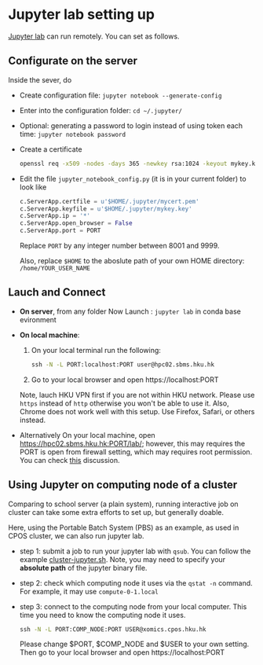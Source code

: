 # Jupyter lab setting up

[Jupyter lab](https://jupyterlab.readthedocs.io) can run remotely. You can set 
as follows.

## Configurate on the server
Inside the sever, do
* Create configuration file: `jupyter notebook --generate-config`
* Enter into the configuration folder: `cd ~/.jupyter/`
* Optional: generating a password to login instead of using token each time: 
  `jupyter notebook password`
* Create a certificate
  ```bat
  openssl req -x509 -nodes -days 365 -newkey rsa:1024 -keyout mykey.key -out mycert.pem
  ```
* Edit the file `jupyter_notebook_config.py` (it is in your current folder) to look like

   ```python
   c.ServerApp.certfile = u'$HOME/.jupyter/mycert.pem'
   c.ServerApp.keyfile = u'$HOME/.jupyter/mykey.key'
   c.ServerApp.ip = '*'
   c.ServerApp.open_browser = False
   c.ServerApp.port = PORT
   ```

  Replace `PORT` by any integer number between 8001 and 9999.
  
  Also, replace `$HOME` to the aboslute path of your own HOME directory: 
  `/home/YOUR_USER_NAME`

## Lauch and Connect
* **On server**, from any folder Now Launch : `jupyter lab` in conda base 
  evironment

* **On local machine**: 
  1. On your local terminal run the following:
     ```bat
     ssh -N -L PORT:localhost:PORT user@hpc02.sbms.hku.hk
     ```
  2. Go to your local browser and open https://localhost:PORT

     

  Note, lauch HKU VPN first if you are not within HKU network. Please use `https` instead of `http` otherwise 
  you won't be able to use it. Also, Chrome does not work well with this setup. 
  Use Firefox, Safari, or others instead.

* Alternatively On your local machine, open https://hpc02.sbms.hku.hk:PORT/lab/; however, this may requires the PORT is open from firewall setting, which may requires root permission. You can check 
[this](https://stackoverflow.com/a/54063685/2827162) discussion.


## <a name="jupyter-cluster"></a>Using Jupyter on computing node of a cluster

Comparing to school server (a plain system), running interactive job on cluster 
can take some extra efforts to set up, but generally doable.

Here, using the Portable Batch System (PBS) as an example, as used in CPOS 
cluster, we can also run jupyter lab. 

* step 1: submit a job to run your jupyter lab with `qsub`. You can follow the 
  example [cluster-jupyter.sh](./examples/cluster-jupyter.sh).
  Note, you may need to specify your **absolute path** of the jupyter binary file.

* step 2: check which computing node it uses via the `qstat -n` command. 
  For example, it may use `compute-0-1.local`

* step 3: connect to the computing node from your local computer. This time you 
  need to know the computing node it uses.

  ```bat
  ssh -N -L PORT:COMP_NODE:PORT USER@xomics.cpos.hku.hk
  ```

  Please change $PORT, $COMP_NODE and $USER to your own setting. Then go to your 
  local browser and open https://localhost:PORT
